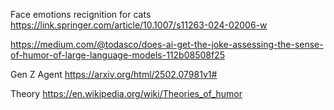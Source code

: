 Face emotions recignition for cats
https://link.springer.com/article/10.1007/s11263-024-02006-w


https://medium.com/@todasco/does-ai-get-the-joke-assessing-the-sense-of-humor-of-large-language-models-112b08508f25

Gen Z Agent 
https://arxiv.org/html/2502.07981v1#


Theory
https://en.wikipedia.org/wiki/Theories_of_humor